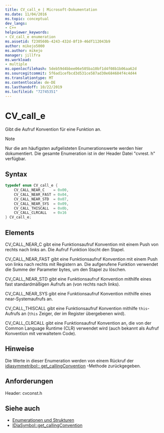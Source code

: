 ```yaml
---
title: CV_call_e | Microsoft-Dokumentation
ms.date: 11/04/2016
ms.topic: conceptual
dev_langs:
- C++
helpviewer_keywords:
- CV_call_e enumeration
ms.assetid: f230560b-4243-432d-8f19-46df112043b9
author: mikejo5000
ms.author: mikejo
manager: jillfra
ms.workload:
- multiple
ms.openlocfilehash: 5deb59d4bbee06e505ba10bf1d4f08b1b06aa62d
ms.sourcegitcommit: 5f6ad1cefbcd3d531ce587ad30e684684f4c4d44
ms.translationtype: MT
ms.contentlocale: de-DE
ms.lasthandoff: 10/22/2019
ms.locfileid: "72745351"
---
```

# <a name="cv_call_e"></a>CV_call_e
Gibt die Aufruf Konvention für eine Funktion an.

> [!NOTE]
> Nur die am häufigsten aufgelisteten Enumerationswerte werden hier dokumentiert. Die gesamte Enumeration ist in der Header Datei "cvrest. h" verfügbar.

## <a name="syntax"></a>Syntax

```C++
typedef enum CV_call_e {
    CV_CALL_NEAR_C    = 0x00,
    CV_CALL_NEAR_FAST = 0x04,
    CV_CALL_NEAR_STD  = 0x07,
    CV_CALL_NEAR_SYS  = 0x09,
    CV_CALL_THISCALL  = 0x0b,
    CV_CALL_CLRCALL   = 0x16
} CV_call_e;
```

## <a name="elements"></a>Elements
CV_CALL_NEAR_C gibt eine Funktionsaufruf Konvention mit einem Push von rechts nach links an. Die Aufruf Funktion löscht den Stapel.

CV_CALL_NEAR_FAST gibt eine Funktionsaufruf Konvention mit einem Push von links nach rechts mit Registern an. Die aufgerufene Funktion verwendet die Summe der Parameter bytes, um den Stapel zu löschen.

CV_CALL_NEAR_STD gibt eine Funktionsaufruf Konvention mithilfe eines fast standardmäßigen Aufrufs an (von rechts nach links).

CV_CALL_NEAR_SYS gibt eine Funktionsaufruf Konvention mithilfe eines near-Systemaufrufs an.

CV_CALL_THISCALL gibt eine Funktionsaufruf Konvention mithilfe `this`-Aufrufs an (`this` Zeiger, der im Register übergebenen wird).

CV_CALL_CLRCALL gibt eine Funktionsaufruf Konvention an, die von der Common Language Runtime (CLR) verwendet wird (auch bekannt als Aufruf Konvention mit verwaltetem Code).

## <a name="remarks"></a>Hinweise
Die Werte in dieser Enumeration werden von einem Rückruf der [idiasymmetribol:: get_callingConvention](../../debugger/debug-interface-access/idiasymbol-get-callingconvention.md) -Methode zurückgegeben.

## <a name="requirements"></a>Anforderungen
Header: cvconst.h

## <a name="see-also"></a>Siehe auch
- [Enumerationen und Strukturen](../../debugger/debug-interface-access/enumerations-and-structures.md)
- [IDiaSymbol::get_callingConvention](../../debugger/debug-interface-access/idiasymbol-get-callingconvention.md)
